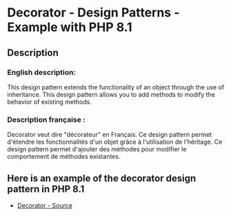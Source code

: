 # Decorator - Design Patterns - Example with PHP 8.1

## Description

### English description:

This design pattern extends the functionality of an object through the use of inheritance.
This design pattern allows you to add methods to modify the behavior of existing methods.

### Description française :

Decorator veut dire "décorateur" en Français.
Ce design pattern permet d'étendre les fonctionnalités d'un objet grâce à l'utilisation de l'héritage.
Ce design pattern permet d'ajouter des méthodes pour modifier le comportement de méthodes existantes.


## Here is an example of the decorator design pattern in PHP 8.1

* [Decorator - Source](https://github.com/dev-and-web/design-patterns-php/blob/master/src/decorator/index.php)
